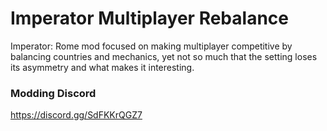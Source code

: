 # Imperator Multiplayer Rebalance

Imperator: Rome mod focused on making multiplayer competitive by balancing countries and mechanics, yet not so much that the setting loses its asymmetry and what makes it interesting.

### Modding Discord
https://discord.gg/SdFKKrQGZ7
